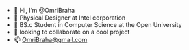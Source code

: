 - 👋 Hi, I’m @OmriBraha
- :briefcase: Physical Designer at Intel corporation
- 🌱 BS.c Student in Computer Science at the Open University
- 💞️ looking to collaborate on a cool project
- 📫 OmriBraha@gmail.com


<!---
OmriBraha/OmriBraha is a ✨ special ✨ repository because its `README.md` (this file) appears on your GitHub profile.
You can click the Preview link to take a look at your changes.
--->
